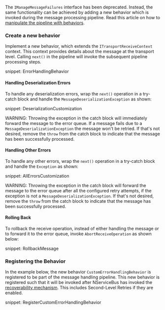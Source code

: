 The `IManageMessageFailures` interface has been deprecated. Instead, the same functionality can be achieved by adding a new behavior which is invoked during the message processing pipeline. Read this article on how to [manipulate the pipeline with behaviors](/nservicebus/pipeline/manipulate-with-behaviors.md).


### Create a new behavior

Implement a new behavior, which extends the `ITransportReceiveContext` context. This context provides details about the message at the transport level. Calling `next()` in the pipeline will invoke the subsequent pipeline processing steps.

snippet: ErrorHandlingBehavior


#### Handling Deserialization Errors

To handle any deserialization errors, wrap the `next()` operation in a try-catch block and handle the `MessageDeserializationException` as shown:

snippet: DeserializationCustomization

WARNING: Throwing the exception in the catch block will immediately forward the message to the error queue. If a message fails due to a `MessageDeserializationException` the message won't be retried. If that's not desired, remove the `throw` from the catch block to indicate that the message has been successfully processed.

#### Handling Other Errors

To handle any other errors, wrap the `next()` operation in a try-catch block and handle the `Exception` as shown:

snippet: AllErrorsCustomization

WARNING: Throwing the exception in the catch block will forward the message to the error queue after all the configured retry attempts, if the exception is not a `MessageDeserializationException`. If that's not desired, remove the `throw` from the catch block to indicate that the message has been successfully processed.


#### Rolling Back

To rollback the receive operation, instead of either handling the message or to forward it to the error queue, invoke `AbortReceiveOperation` as shown below:

snippet: RollbackMessage


### Registering the Behavior

In the example below, the new behavior `CustomErrorHandlingBehavior` is registered to be part of the message handling pipeline. This new behavior is registered such that it will be invoked after NServiceBus has invoked the [recoverability mechanism](/nservicebus/recoverability/). This includes Second-Level Retries if they are enabled.

snippet: RegisterCustomErrorHandlingBehavior
